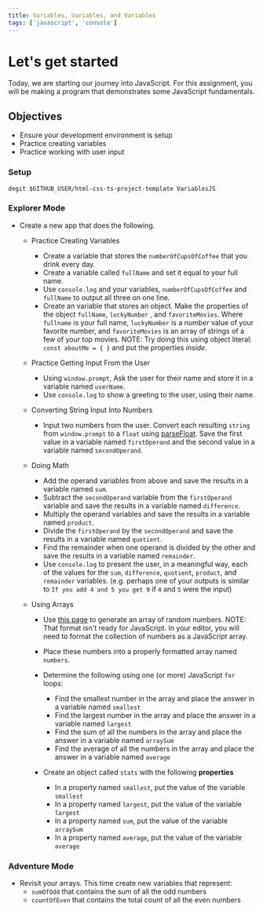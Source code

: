 ```yaml
---
title: Variables, Variables, and Variables
tags: ['javascript', 'console']
---
```


# Let's get started

Today, we are starting our journey into JavaScript. For this assignment, you will be making a program that demonstrates some JavaScript fundamentals.

## Objectives

- Ensure your development environment is setup
- Practice creating variables
- Practice working with user input

### Setup

```
degit $GITHUB_USER/html-css-ts-project-template VariablesJS
```

### Explorer Mode

- Create a new app that does the following.

  - Practice Creating Variables

    - Create a variable that stores the `numberOfCupsOfCoffee` that you drink every day.
    - Create a variable called `fullName` and set it equal to your full name.
    - Use `console.log` and your variables, `numberOfCupsOfCoffee` and `fullName` to output all three on one line.
    - Create an variable that stores an object. Make the properties of the object `fullName`, `luckyNumber` , and `favoriteMovies`. Where `fullname` is your full name, `luckyNumber` is a _number_ value of your favorite number, and `favoriteMovies` is an array of strings of a few of your top movies. NOTE: Try doing this using object literal: `const aboutMe = { }` and put the properties _inside_.

  - Practice Getting Input From the User

    - Using `window.prompt`, Ask the user for their name and store it in a variable named `userName`.
    - Use `console.log` to show a greeting to the user, using their name.

  - Converting String Input Into Numbers

    - Input two numbers from the user. Convert each resulting `string` from `window.prompt` to a `float` using [parseFloat](https://developer.mozilla.org/en-US/docs/Web/JavaScript/Reference/Global_Objects/parseFloat). Save the first value in a variable named `firstOperand` and the second value in a variable named `secondOperand`.

  - Doing Math

    - Add the operand variables from above and save the results in a variable named `sum`.
    - Subtract the `secondOperand` variable from the `firstOperand` variable and save the results in a variable named `difference`.
    - Multiply the operand variables and save the results in a variable named `product`.
    - Divide the `firstOperand` by the `secondOperand` and save the results in a variable named `quotient`.
    - Find the remainder when one operand is divided by the other and save the results in a variable named `remainder`.
    - Use `console.log` to present the user, in a meaningful way, each of the values for the `sum`, `difference`, `quotient`, `product`, and `remainder` variables. (e.g. perhaps one of your outputs is similar to `If you add 4 and 5 you get 9` if `4` and `5` were the input)

  - Using Arrays

    - Use [this page](https://www.random.org/integers/?num=100&min=10000&max=50000&col=5&base=10&format=plain&rnd=new) to generate an array of random numbers. NOTE: That format isn't ready for JavaScript. In your editor, you will need to format the collection of numbers as a JavaScript array.
    - Place these numbers into a properly formatted array named `numbers`.
    - Determine the following using one (or more) JavaScript `for` loops:

      - Find the smallest number in the array and place the answer in a variable named `smallest`
      - Find the largest number in the array and place the answer in a variable named `largest`
      - Find the sum of all the numbers in the array and place the answer in a variable named `arraySum`
      - Find the average of all the numbers in the array and place the answer in a variable named `average`

    - Create an object called `stats` with the following **properties**
      - In a property named `smallest`, put the value of the variable `smallest`
      - In a property named `largest`, put the value of the variable `largest`
      - In a property named `sum`, put the value of the variable `arraySum`
      - In a property named `average`, put the value of the variable `average`

### Adventure Mode

- Revisit your arrays. This time create new variables that represent:
  - `sumOfOdd` that contains the sum of all the odd numbers
  - `countOfEven` that contains the total count of all the even numbers
